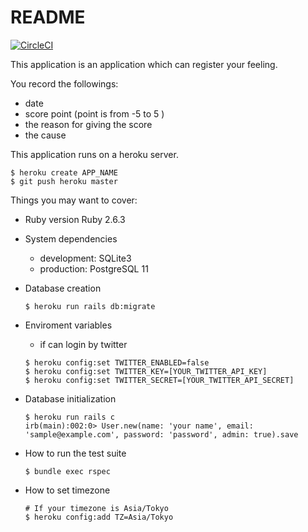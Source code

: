 # README

[![CircleCI](https://circleci.com/gh/chick-p/feel-so-good/tree/master.svg?style=svg)](https://circleci.com/gh/chick-p/feel-so-good/tree/master)

This application is an application which can register your feeling.

You record the followings:

* date
* score point (point is from -5 to 5 )
* the reason for giving the score
* the cause

This application runs on a heroku server.

```shell
$ heroku create APP_NAME
$ git push heroku master
```

Things you may want to cover:

* Ruby version
Ruby 2.6.3

* System dependencies
  * development: SQLite3
  * production: PostgreSQL 11

* Database creation
  ```shell
  $ heroku run rails db:migrate
  ```

* Enviroment variables
    * if can login by twitter
    ```shell
    $ heroku config:set TWITTER_ENABLED=false
    $ heroku config:set TWITTER_KEY=[YOUR_TWITTER_API_KEY]
    $ heroku config:set TWITTER_SECRET=[YOUR_TWITTER_API_SECRET]
    ```

* Database initialization
  ```shell
  $ heroku run rails c
  irb(main):002:0> User.new(name: 'your name', email: 'sample@example.com', password: 'password', admin: true).save
  ```

* How to run the test suite
  ```shell
  $ bundle exec rspec
  ```

* How to set timezone
  ```shell
  # If your timezone is Asia/Tokyo
  $ heroku config:add TZ=Asia/Tokyo
  ```
